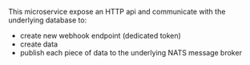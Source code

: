 This microservice expose an HTTP api and communicate with the underlying database to:
- create new webhook endpoint (dedicated token)
- create data
- publish each piece of data to the underlying NATS message broker